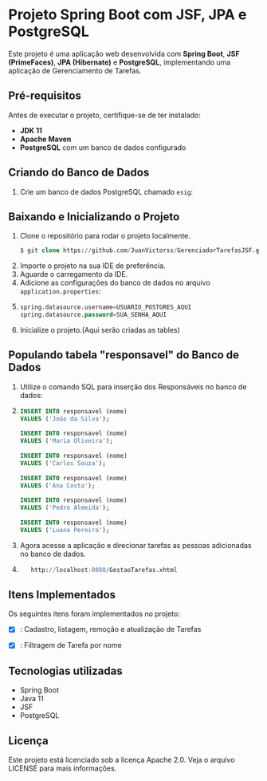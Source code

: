 # Projeto Spring Boot com JSF, JPA e PostgreSQL

Este projeto é uma aplicação web desenvolvida com **Spring Boot**, **JSF (PrimeFaces)**, **JPA (Hibernate)** e **PostgreSQL**, implementando uma aplicação de Gerenciamento de Tarefas.

## Pré-requisitos

Antes de executar o projeto, certifique-se de ter instalado:

- **JDK 11**
- **Apache Maven**
- **PostgreSQL** com um banco de dados configurado

## Criando do Banco de Dados

1. Crie um banco de dados PostgreSQL chamado `esig`:
## Baixando e Inicializando o Projeto

1. Clone o repositório para rodar o projeto localmente.
   ```sql
   $ git clone https://github.com/JuanVictorss/GerenciadorTarefasJSF.git
1. Importe o projeto na sua IDE de preferência.
2. Aguarde o carregamento da IDE.
3. Adicione as configurações do banco de dados no arquivo `application.properties`:
4.    ```sql
      spring.datasource.username=USUARIO_POSTGRES_AQUI
      spring.datasource.password=SUA_SENHA_AQUI

3. Inicialize o projeto.(Aqui serão criadas as tables)

## Populando tabela "responsavel" do Banco de Dados

1.    Utilize o comando SQL para inserção dos Responsáveis no banco de dados:
   2. ```sql
      INSERT INTO responsavel (nome) 
      VALUES ('João da Silva');
   
      INSERT INTO responsavel (nome)
      VALUES ('Maria Oliveira');
   
      INSERT INTO responsavel (nome)
      VALUES ('Carlos Souza');
   
      INSERT INTO responsavel (nome)
      VALUES ('Ana Costa');
   
      INSERT INTO responsavel (nome)
      VALUES ('Pedro Almeida');
   
      INSERT INTO responsavel (nome)
      VALUES ('Luana Pereira');
2. Agora acesse a aplicação e direcionar tarefas as pessoas adicionadas no banco de dados. 
3. ```sql     
      http://localhost:8080/GestaoTarefas.xhtml
## Itens Implementados

Os seguintes itens foram implementados no projeto:

- [x] : Cadastro, listagem, remoção e atualização de Tarefas
- [x] : Filtragem de Tarefa por nome


## Tecnologias utilizadas

- Spring Boot
- Java 11
- JSF
- PostgreSQL

## Licença

Este projeto está licenciado sob a licença Apache 2.0. Veja o arquivo LICENSE para mais informações.